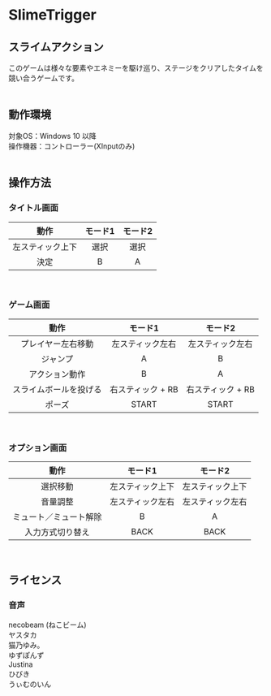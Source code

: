 # SlimeTrigger

## スライムアクション
このゲームは様々な要素やエネミーを駆け巡り、ステージをクリアしたタイムを競い合うゲームです。
<br><br>

## 動作環境
対象OS：Windows 10 以降  
 操作機器：コントローラー(XInputのみ)
 <br><br>
 
## 操作方法
### タイトル画面
|動作 |モード1		|モード2		|
|:-----:|:-------------------------:|:-----:|
|左スティック上下|選択	|選択	|
|決定   |B	|A	|

<br>

### ゲーム画面
|動作 |モード1		|モード2		|
|:-----:|:-------------------------:|:-----:|
|プレイヤー左右移動	|左スティック左右|左スティック左右|
|ジャンプ	|A	|B	|
|アクション動作	|B	|A	|
|スライムボールを投げる	|右スティック + RB|右スティック + RB|
|ポーズ|START	|START	|

<br>

### オプション画面
|動作 |モード1		|モード2		|
|:-----:|:-------------------------:|:-----:|
|選択移動	|左スティック上下|左スティック上下|
|音量調整	|左スティック左右|左スティック左右|
|ミュート／ミュート解除	|B	|A	|
|入力方式切り替え	|BACK	|BACK	|

<br>


## ライセンス  

### 音声
necobeam (ねこビーム)  
ヤスタカ  
猫乃ゆみ。  
ゆずぽんず  
Justina  
ひびき  
うぃむのいん  
